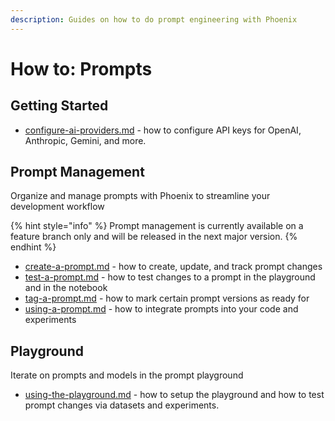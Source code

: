 ```yaml
---
description: Guides on how to do prompt engineering with Phoenix
---
```


# How to: Prompts

## Getting Started

* [configure-ai-providers.md](configure-ai-providers.md "mention") - how to configure API keys for OpenAI, Anthropic, Gemini, and more.

## Prompt Management

Organize and manage prompts with Phoenix to streamline your development workflow

{% hint style="info" %}
Prompt management is currently available on a feature branch only and will be released in the next major version.
{% endhint %}

* [create-a-prompt.md](create-a-prompt.md "mention") - how to create, update, and track prompt changes
* [test-a-prompt.md](test-a-prompt.md "mention") - how to test changes to a prompt in the playground and in the notebook
* [tag-a-prompt.md](tag-a-prompt.md "mention") - how to mark certain prompt versions as ready for&#x20;
* [using-a-prompt.md](using-a-prompt.md "mention") - how to integrate prompts into your code and experiments

## Playground

Iterate on prompts and models in the prompt playground

* [using-the-playground.md](using-the-playground.md "mention") - how to setup the playground and how to test prompt changes via datasets and experiments.



